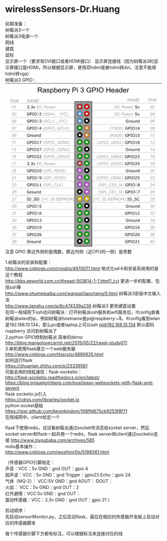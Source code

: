 # wirelessSensors-Dr.Huang  
前期准备：  
树莓派3一个  
树莓派3电源一个  
网线  
键盘  
鼠标  
显示屏一个（要求有DVI接口或者HDMI接口） 
显示屏连接线（因为树莓派3的显示屏接口是HDMI，所以根据显示屏，使用双hdmi或者hdmi转dvi，注意不能用hdmi转vga）  
树莓派3 GPIO：  
![image](https://github.com/multimente/wirelessSensors-Dr.Huang/blob/master/gpio.jpg)  
注意 GPIO 靠近外侧的是偶数，靠近内侧（近CPU的一侧）是奇数  
  
  
1.树莓派的安装和配置：  
http://www.cnblogs.com/rond/p/4970071.html 格式化sd卡和安装系统用的是这个教程  
http://bbs.eeworld.com.cn/thread-503614-1-1.html?_t=t 更进一步的配置，包括ssh等  
http://www.shumeipaiba.com/wanpai/jiaocheng/5.html 树莓派3安装中文输入法  
http://www.jianshu.com/p/8c474339a238 树莓派3 更改键盘设置  
在同一局域网下ssh访问树莓派：打开树莓派ssh服务和wifi服务后，ifconfig查看树莓派wlan的ip，例如树莓派hostname是pi@respberry:~$，ifconfig看到wlan是192.168.10.134，那么pc或者laptop上可以ssh pi@192.168.10.134 默认密码rsapberry 访问到树莓派了  
2.python GPIO控制树莓派 简单的demo  
http://blog.mangolovecarrot.net/2015/05/22/raspi-study07/  
3.单机使用flask建立一个web服务器  
http://www.cnblogs.com/ttssrs/p/4890635.html  
如何运行flask  
https://zhuanlan.zhihu.com/p/23339561  
可能会用的线程通信：flask-socketio：  
http://flask-socketio.readthedocs.io/en/latest/  
https://blog.miguelgrinberg.com/post/easy-websockets-with-flask-and-gevent  
flask socketio js引入  
https://cdnjs.com/libraries/socket.io  
python socket基础  
https://gist.github.com/kevinkindom/108ffd675cb9253f8f71  
在局域网中，client给定一个  
  
flask下使用redis，试试看树莓派通过socket传消息给socket server，然后socket server和flask一起共用一个redis，flask server和client通过socketio连接
http://www.ziyoubaba.com/archives/585  
redis基本操作：  
http://www.cnblogs.com/woshimrf/p/5198361.html  
  
（传感器GPIO引脚规定：  
声音：VCC：5v GND：gnd OUT：gpio 4  
超声波：VCC：5v GND：gnd Trigger：gpio23 Echo：gpio 24  
气体（MQ-2）： VCC:5V  GND：gnd  AOUT： DOUT：  
火焰： VCC：5v GND：gnd  OUT：2  
红外避障：VCC:5v  GND：gnd  OUT：  
震动传感器：VCC：3.3v GND：gnd  OUT：gpio 21 ）  
  
启动顺序：  
先启动sensorMonitor.py，之后启动flask，最后在相应的传感器开发板上启动对应的传感器脚本  
  
每个传感器针脚下方都有标注，可以根据标注来连接对应的线  
